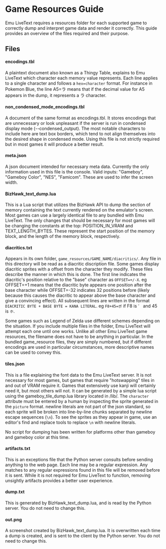# Game Resources Guide
Emu LiveText requires a resources folder for each supported game to correctly dump and interpret game data and render it correctly. This guide provides an overview of the files required and their purpose.

## Files
#### encodings.tbl
A plaintext document also known as a Thingy Table, explains to Emu LiveText which character each memory value represents. Each line applies to a single character and follows a `hex=character` format. For instance in Pokemon Blue, the line A5=ラ means that if the decimal value for A5 appears in the dump, it represents a ラ character.

#### non_condensed_mode_encodings.tbl
A document of the same format as encodings.tbl. It stores encodings that are unnecessary or look unpleasant if the server is run in condensed display mode (--condensed_output). The most notable characters to include here are text box borders, which tend to not align themselves into the desired shape in condensed mode. Using this file is not strictly required but in most games it will produce a better result.

#### meta.json
A json document intended for necessary meta data. Currently the only information used in this file is the console. Valid inputs: "Gameboy", "Gameboy Color", "NES", "Famicom". These are used to infer the screen width.

#### BizHawk_text_dump.lua
This is a Lua script that utilizes the BizHawk API to dump the section of memory containing the text currently rendered on the emulator's screen. Most games can use a largely identical file to any bundled with Emu LiveText. The only changes that should be necessary for most games will be changing the constants at the top: POSITION_IN_VRAM and TEXT_LENGTH_BYTES. These represent the start position of the memory block, and the length of the memory block, respectively.

#### diacritics.txt
Appears in its own folder, `game_resources/GAME_NAME/diacritics/`. Any file in this directory will be read as a diacritic discription file. Some games display diacritic sprites with a offset from the character they modify. These files describe the manner in which this is done. The first line indicates the diacritic's position relative to the "base" character as `OFFSET=+/-X`. eg OFFSET=+1 means that the diacritic byte appears one position after the base character while OFFSET=-32 indicates 32 positions before (likely because this causes the diacritic to appear above the base character and give a convincing effect). All subsequent lines are written in the format `DIACRITIC BYTE + BASE BYTE = KANA LITERAL`. eg `F8+45=ボ` if F8 is `゛` and 45 is `ホ`.

Some games such as Legend of Zelda use different schemes depending on the situation. If you include multiple files in the folder, Emu LiveText will attempt each one until one works. Unlike all other Emu LiveText game resources, the filename does not have to be anything in particular. In the bundled game_resource files, they are simply numbered, but if different encodings are used in particular circumstances, more descriptive names can be used to convey this.

#### tiles.json
This is a file explaining the font data to the Emu LiveText server. It is not necessary for most games, but games that require "hotswapping" tiles in and out of VRAM require it. Games that extensively use kanji will certainly need it, but most others will not. It can be generated by a simple lua script using the gameboy_tile_dump.lua library located in /lib/. The `character` attribute must be entered by a human by inspecting the sprite generated in the `picture` format. newline literals are not part of the json standard, so each sprite will be broken into line-by-line chunks separated by newline escape sequences (`\n`). To see the sprites as they appear in game, use an editor's find and replace tools to replace `\n` with newline literals.

No script for dumping has been written for platforms other than gameboy and gameboy color at this time.

#### artifacts.txt
This is an exceptions file that the Python server consults before sending anything to the web page.  Each line may be a regular expression. Any matches to any regular expressions found in this file will be removed before it is sent. While it is not required for Emu LiveText to function, removing unsightly artifacts provides a better user experience.

#### dump.txt
This is generated by BizHawk_text_dump.lua, and is read by the Python server. You do not need to change this.

#### out.png
A screenshot created by BizHawk_text_dump.lua. It is overwritten each time a dump is created, and is sent to the client by the Python server. You do not need to change this.

